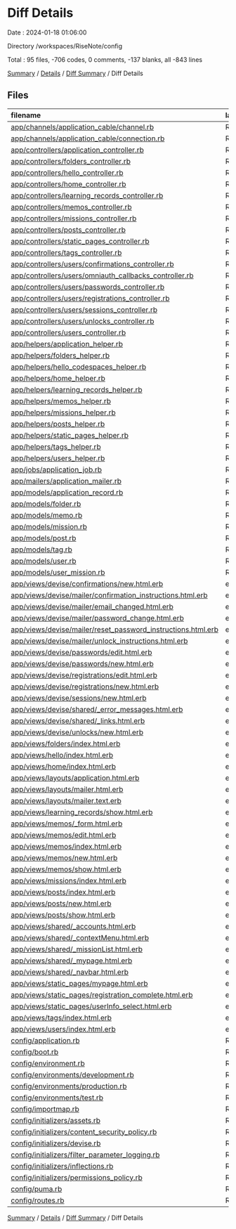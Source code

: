 # Diff Details

Date : 2024-01-18 01:06:00

Directory /workspaces/RiseNote/config

Total : 95 files,  -706 codes, 0 comments, -137 blanks, all -843 lines

[Summary](results.md) / [Details](details.md) / [Diff Summary](diff.md) / Diff Details

## Files
| filename | language | code | comment | blank | total |
| :--- | :--- | ---: | ---: | ---: | ---: |
| [app/channels/application_cable/channel.rb](/app/channels/application_cable/channel.rb) | Ruby | -4 | 0 | -1 | -5 |
| [app/channels/application_cable/connection.rb](/app/channels/application_cable/connection.rb) | Ruby | -4 | 0 | -1 | -5 |
| [app/controllers/application_controller.rb](/app/controllers/application_controller.rb) | Ruby | -20 | 0 | -6 | -26 |
| [app/controllers/folders_controller.rb](/app/controllers/folders_controller.rb) | Ruby | -47 | 0 | -9 | -56 |
| [app/controllers/hello_controller.rb](/app/controllers/hello_controller.rb) | Ruby | -4 | 0 | -1 | -5 |
| [app/controllers/home_controller.rb](/app/controllers/home_controller.rb) | Ruby | -4 | 0 | -1 | -5 |
| [app/controllers/learning_records_controller.rb](/app/controllers/learning_records_controller.rb) | Ruby | -14 | 0 | -3 | -17 |
| [app/controllers/memos_controller.rb](/app/controllers/memos_controller.rb) | Ruby | -63 | 0 | -17 | -80 |
| [app/controllers/missions_controller.rb](/app/controllers/missions_controller.rb) | Ruby | -7 | 0 | -1 | -8 |
| [app/controllers/posts_controller.rb](/app/controllers/posts_controller.rb) | Ruby | -26 | 0 | -5 | -31 |
| [app/controllers/static_pages_controller.rb](/app/controllers/static_pages_controller.rb) | Ruby | -8 | 0 | -3 | -11 |
| [app/controllers/tags_controller.rb](/app/controllers/tags_controller.rb) | Ruby | -24 | 0 | -5 | -29 |
| [app/controllers/users/confirmations_controller.rb](/app/controllers/users/confirmations_controller.rb) | Ruby | -24 | 0 | -7 | -31 |
| [app/controllers/users/omniauth_callbacks_controller.rb](/app/controllers/users/omniauth_callbacks_controller.rb) | Ruby | -23 | 0 | -8 | -31 |
| [app/controllers/users/passwords_controller.rb](/app/controllers/users/passwords_controller.rb) | Ruby | -27 | 0 | -8 | -35 |
| [app/controllers/users/registrations_controller.rb](/app/controllers/users/registrations_controller.rb) | Ruby | -56 | 0 | -15 | -71 |
| [app/controllers/users/sessions_controller.rb](/app/controllers/users/sessions_controller.rb) | Ruby | -26 | 0 | -8 | -34 |
| [app/controllers/users/unlocks_controller.rb](/app/controllers/users/unlocks_controller.rb) | Ruby | -24 | 0 | -7 | -31 |
| [app/controllers/users_controller.rb](/app/controllers/users_controller.rb) | Ruby | -18 | 0 | -5 | -23 |
| [app/helpers/application_helper.rb](/app/helpers/application_helper.rb) | Ruby | -2 | 0 | -1 | -3 |
| [app/helpers/folders_helper.rb](/app/helpers/folders_helper.rb) | Ruby | -2 | 0 | -1 | -3 |
| [app/helpers/hello_codespaces_helper.rb](/app/helpers/hello_codespaces_helper.rb) | Ruby | -2 | 0 | -1 | -3 |
| [app/helpers/home_helper.rb](/app/helpers/home_helper.rb) | Ruby | -2 | 0 | -1 | -3 |
| [app/helpers/learning_records_helper.rb](/app/helpers/learning_records_helper.rb) | Ruby | -2 | 0 | -1 | -3 |
| [app/helpers/memos_helper.rb](/app/helpers/memos_helper.rb) | Ruby | -2 | 0 | -1 | -3 |
| [app/helpers/missions_helper.rb](/app/helpers/missions_helper.rb) | Ruby | -2 | 0 | -1 | -3 |
| [app/helpers/posts_helper.rb](/app/helpers/posts_helper.rb) | Ruby | -2 | 0 | -1 | -3 |
| [app/helpers/static_pages_helper.rb](/app/helpers/static_pages_helper.rb) | Ruby | -2 | 0 | -1 | -3 |
| [app/helpers/tags_helper.rb](/app/helpers/tags_helper.rb) | Ruby | -2 | 0 | -1 | -3 |
| [app/helpers/users_helper.rb](/app/helpers/users_helper.rb) | Ruby | -2 | 0 | -1 | -3 |
| [app/jobs/application_job.rb](/app/jobs/application_job.rb) | Ruby | -6 | 0 | -2 | -8 |
| [app/mailers/application_mailer.rb](/app/mailers/application_mailer.rb) | Ruby | -4 | 0 | -1 | -5 |
| [app/models/application_record.rb](/app/models/application_record.rb) | Ruby | -3 | 0 | -1 | -4 |
| [app/models/folder.rb](/app/models/folder.rb) | Ruby | -10 | 0 | -2 | -12 |
| [app/models/memo.rb](/app/models/memo.rb) | Ruby | -5 | 0 | -2 | -7 |
| [app/models/mission.rb](/app/models/mission.rb) | Ruby | -4 | 0 | -1 | -5 |
| [app/models/post.rb](/app/models/post.rb) | Ruby | -6 | 0 | -2 | -8 |
| [app/models/tag.rb](/app/models/tag.rb) | Ruby | -3 | 0 | -2 | -5 |
| [app/models/user.rb](/app/models/user.rb) | Ruby | -54 | 0 | -21 | -75 |
| [app/models/user_mission.rb](/app/models/user_mission.rb) | Ruby | -6 | 0 | -2 | -8 |
| [app/views/devise/confirmations/new.html.erb](/app/views/devise/confirmations/new.html.erb) | erb | -12 | 0 | -5 | -17 |
| [app/views/devise/mailer/confirmation_instructions.html.erb](/app/views/devise/mailer/confirmation_instructions.html.erb) | erb | -3 | 0 | -3 | -6 |
| [app/views/devise/mailer/email_changed.html.erb](/app/views/devise/mailer/email_changed.html.erb) | erb | -6 | 0 | -2 | -8 |
| [app/views/devise/mailer/password_change.html.erb](/app/views/devise/mailer/password_change.html.erb) | erb | -2 | 0 | -2 | -4 |
| [app/views/devise/mailer/reset_password_instructions.html.erb](/app/views/devise/mailer/reset_password_instructions.html.erb) | erb | -5 | 0 | -4 | -9 |
| [app/views/devise/mailer/unlock_instructions.html.erb](/app/views/devise/mailer/unlock_instructions.html.erb) | erb | -4 | 0 | -4 | -8 |
| [app/views/devise/passwords/edit.html.erb](/app/views/devise/passwords/edit.html.erb) | erb | -20 | 0 | -6 | -26 |
| [app/views/devise/passwords/new.html.erb](/app/views/devise/passwords/new.html.erb) | erb | -12 | 0 | -5 | -17 |
| [app/views/devise/registrations/edit.html.erb](/app/views/devise/registrations/edit.html.erb) | erb | -30 | 0 | -8 | -38 |
| [app/views/devise/registrations/new.html.erb](/app/views/devise/registrations/new.html.erb) | erb | -28 | 0 | -8 | -36 |
| [app/views/devise/sessions/new.html.erb](/app/views/devise/sessions/new.html.erb) | erb | -22 | 0 | -8 | -30 |
| [app/views/devise/shared/_error_messages.html.erb](/app/views/devise/shared/_error_messages.html.erb) | erb | -15 | 0 | -1 | -16 |
| [app/views/devise/shared/_links.html.erb](/app/views/devise/shared/_links.html.erb) | erb | -20 | 0 | -6 | -26 |
| [app/views/devise/unlocks/new.html.erb](/app/views/devise/unlocks/new.html.erb) | erb | -12 | 0 | -5 | -17 |
| [app/views/folders/index.html.erb](/app/views/folders/index.html.erb) | erb | -43 | 0 | -7 | -50 |
| [app/views/hello/index.html.erb](/app/views/hello/index.html.erb) | erb | -1 | 0 | -1 | -2 |
| [app/views/home/index.html.erb](/app/views/home/index.html.erb) | erb | -22 | 0 | -3 | -25 |
| [app/views/layouts/application.html.erb](/app/views/layouts/application.html.erb) | erb | -38 | 0 | -5 | -43 |
| [app/views/layouts/mailer.html.erb](/app/views/layouts/mailer.html.erb) | erb | -12 | 0 | -2 | -14 |
| [app/views/layouts/mailer.text.erb](/app/views/layouts/mailer.text.erb) | erb | -1 | 0 | -1 | -2 |
| [app/views/learning_records/show.html.erb](/app/views/learning_records/show.html.erb) | erb | -5 | 0 | -5 | -10 |
| [app/views/memos/_form.html.erb](/app/views/memos/_form.html.erb) | erb | -53 | 0 | -11 | -64 |
| [app/views/memos/edit.html.erb](/app/views/memos/edit.html.erb) | erb | -1 | 0 | 0 | -1 |
| [app/views/memos/index.html.erb](/app/views/memos/index.html.erb) | erb | -49 | 0 | -8 | -57 |
| [app/views/memos/new.html.erb](/app/views/memos/new.html.erb) | erb | -1 | 0 | 0 | -1 |
| [app/views/memos/show.html.erb](/app/views/memos/show.html.erb) | erb | -13 | 0 | -3 | -16 |
| [app/views/missions/index.html.erb](/app/views/missions/index.html.erb) | erb | -25 | 0 | -2 | -27 |
| [app/views/posts/index.html.erb](/app/views/posts/index.html.erb) | erb | -31 | 0 | -1 | -32 |
| [app/views/posts/new.html.erb](/app/views/posts/new.html.erb) | erb | -18 | 0 | -3 | -21 |
| [app/views/posts/show.html.erb](/app/views/posts/show.html.erb) | erb | -18 | 0 | -1 | -19 |
| [app/views/shared/_accounts.html.erb](/app/views/shared/_accounts.html.erb) | erb | -5 | 0 | 0 | -5 |
| [app/views/shared/_contextMenu.html.erb](/app/views/shared/_contextMenu.html.erb) | erb | -11 | 0 | -1 | -12 |
| [app/views/shared/_missionList.html.erb](/app/views/shared/_missionList.html.erb) | erb | -29 | 0 | -2 | -31 |
| [app/views/shared/_mypage.html.erb](/app/views/shared/_mypage.html.erb) | erb | -27 | 0 | -1 | -28 |
| [app/views/shared/_navbar.html.erb](/app/views/shared/_navbar.html.erb) | erb | -51 | 0 | -5 | -56 |
| [app/views/static_pages/mypage.html.erb](/app/views/static_pages/mypage.html.erb) | erb | -23 | 0 | -4 | -27 |
| [app/views/static_pages/registration_complete.html.erb](/app/views/static_pages/registration_complete.html.erb) | erb | -8 | 0 | 0 | -8 |
| [app/views/static_pages/userInfo_select.html.erb](/app/views/static_pages/userInfo_select.html.erb) | erb | -21 | 0 | -4 | -25 |
| [app/views/tags/index.html.erb](/app/views/tags/index.html.erb) | erb | -40 | 0 | -4 | -44 |
| [app/views/users/index.html.erb](/app/views/users/index.html.erb) | erb | -24 | 0 | -2 | -26 |
| [config/application.rb](/config/application.rb) | Ruby | 19 | 0 | 5 | 24 |
| [config/boot.rb](/config/boot.rb) | Ruby | 3 | 0 | 2 | 5 |
| [config/environment.rb](/config/environment.rb) | Ruby | 4 | 0 | 2 | 6 |
| [config/environments/development.rb](/config/environments/development.rb) | Ruby | 60 | 0 | 25 | 85 |
| [config/environments/production.rb](/config/environments/production.rb) | Ruby | 68 | 0 | 26 | 94 |
| [config/environments/test.rb](/config/environments/test.rb) | Ruby | 44 | 0 | 17 | 61 |
| [config/importmap.rb](/config/importmap.rb) | Ruby | 9 | 0 | 2 | 11 |
| [config/initializers/assets.rb](/config/initializers/assets.rb) | Ruby | 10 | 0 | 3 | 13 |
| [config/initializers/content_security_policy.rb](/config/initializers/content_security_policy.rb) | Ruby | 23 | 0 | 3 | 26 |
| [config/initializers/devise.rb](/config/initializers/devise.rb) | Ruby | 259 | 0 | 55 | 314 |
| [config/initializers/filter_parameter_logging.rb](/config/initializers/filter_parameter_logging.rb) | Ruby | 7 | 0 | 2 | 9 |
| [config/initializers/inflections.rb](/config/initializers/inflections.rb) | Ruby | 14 | 0 | 3 | 17 |
| [config/initializers/permissions_policy.rb](/config/initializers/permissions_policy.rb) | Ruby | 11 | 0 | 1 | 12 |
| [config/puma.rb](/config/puma.rb) | Ruby | 36 | 0 | 8 | 44 |
| [config/routes.rb](/config/routes.rb) | Ruby | 34 | 0 | 10 | 44 |

[Summary](results.md) / [Details](details.md) / [Diff Summary](diff.md) / Diff Details